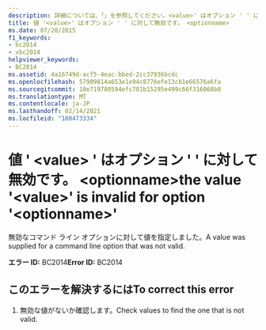 ```yaml
---
description: 詳細については、「」を参照してください。<value>' はオプション ' ' に対して無効です。 <optionname>
title: 値 '<value>' はオプション ' ' に対して無効です。 <optionname>
ms.date: 07/20/2015
f1_keywords:
- bc2014
- vbc2014
helpviewer_keywords:
- BC2014
ms.assetid: 4a16749d-acf5-4eac-bbed-2cc37936bcdc
ms.openlocfilehash: 57909814a653e1e94c8776efe13cb1e66576a6fa
ms.sourcegitcommit: 10e719780594efc781b15295e499c66f316068b8
ms.translationtype: MT
ms.contentlocale: ja-JP
ms.lasthandoff: 02/14/2021
ms.locfileid: "100473334"
---
```

# <a name="the-value-value-is-invalid-for-option-optionname"></a><span data-ttu-id="d6916-105">値 ' \<value> ' はオプション ' ' に対して無効です。 \<optionname></span><span class="sxs-lookup"><span data-stu-id="d6916-105">the value '\<value>' is invalid for option '\<optionname>'</span></span>

<span data-ttu-id="d6916-106">無効なコマンド ライン オプションに対して値を指定しました。</span><span class="sxs-lookup"><span data-stu-id="d6916-106">A value was supplied for a command line option that was not valid.</span></span>  
  
 <span data-ttu-id="d6916-107">**エラー ID:** BC2014</span><span class="sxs-lookup"><span data-stu-id="d6916-107">**Error ID:** BC2014</span></span>  
  
## <a name="to-correct-this-error"></a><span data-ttu-id="d6916-108">このエラーを解決するには</span><span class="sxs-lookup"><span data-stu-id="d6916-108">To correct this error</span></span>  
  
1. <span data-ttu-id="d6916-109">無効な値がないか確認します。</span><span class="sxs-lookup"><span data-stu-id="d6916-109">Check values to find the one that is not valid.</span></span>
